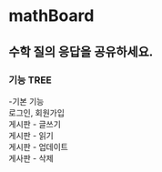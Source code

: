 # mathBoard
## 수학 질의 응답을 공유하세요.

### 기능 TREE  
-기본 기능  
로그인, 회원가입  
게시판 - 글쓰기  
게시판 - 읽기  
게시판 - 업데이트  
게사판 - 삭제  